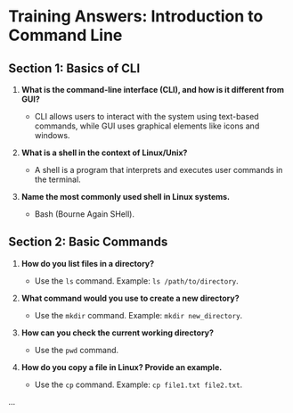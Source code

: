 # Training Answers: Introduction to Command Line

## Section 1: Basics of CLI
1. **What is the command-line interface (CLI), and how is it different from GUI?**
   - CLI allows users to interact with the system using text-based commands, while GUI uses graphical elements like icons and windows.
   
2. **What is a shell in the context of Linux/Unix?**
   - A shell is a program that interprets and executes user commands in the terminal.

3. **Name the most commonly used shell in Linux systems.**
   - Bash (Bourne Again SHell).

## Section 2: Basic Commands
1. **How do you list files in a directory?**
   - Use the `ls` command. Example: `ls /path/to/directory`.

2. **What command would you use to create a new directory?**
   - Use the `mkdir` command. Example: `mkdir new_directory`.

3. **How can you check the current working directory?**
   - Use the `pwd` command.

4. **How do you copy a file in Linux? Provide an example.**
   - Use the `cp` command. Example: `cp file1.txt file2.txt`.

...
